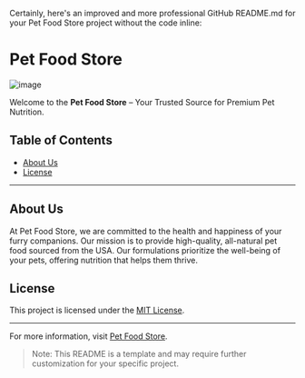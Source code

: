 Certainly, here's an improved and more professional GitHub README.md for your Pet Food Store project without the code inline:

# Pet Food Store

![image](https://github.com/Mohammed20037/Pet_Food_Store_website_template/assets/113844625/abd1851e-2bdc-404d-adf8-85f32ef71189)


Welcome to the **Pet Food Store** – Your Trusted Source for Premium Pet Nutrition.

## Table of Contents

- [About Us](#about-us)
- [License](#license)

---

## About Us

At Pet Food Store, we are committed to the health and happiness of your furry companions. Our mission is to provide high-quality, all-natural pet food sourced from the USA. Our formulations prioritize the well-being of your pets, offering nutrition that helps them thrive.




## License

This project is licensed under the [MIT License](LICENSE).

---

For more information, visit [Pet Food Store](#).

> Note: This README is a template and may require further customization for your specific project.
